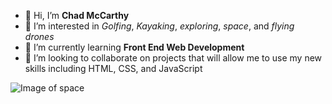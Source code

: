 - 👋 Hi, I’m **Chad McCarthy**
- 👀 I’m interested in *Golfing*, *Kayaking*, *exploring*, *space*, and *flying drones*
- 🌱 I’m currently learning **Front End Web Development**
- 💞️ I’m looking to collaborate on projects that will allow me to use my new skills including HTML, CSS, and JavaScript
 
![Image of space](https://i.natgeofe.com/n/8a3e578f-346b-479f-971d-29dd99a6b699/nationalgeographic_2751013_4x3.jpg)

<!---
ChadMcC-1/ChadMcC-1 is a ✨ special ✨ repository because its `README.md` (this file) appears on your GitHub profile.
You can click the Preview link to take a look at your changes.
--->
